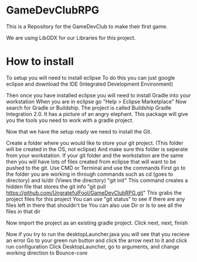 # GameDevClubRPG
This is a Repository for the GameDevClub to make their first game.

We are using LibGDX for our Libraries for this project.

# How to install

To setup you will need to install eclipse
To do this you can just google eclipse and download the IDE (Integrated Development Environment)

Then once you have installed eclipse you will need to install Gradle into your workstation
When you are in eclipse go "Help > Eclipse Marketplace"
Now search for Gradle or Buildship. The project is called Buildship Gradle Integration 2.0. It has a picture of an angry elephant. This package will give you the tools you need to work with a gradle project.

Now that we have the setup ready we need to install the Git.

Create a folder where you would like to store your git project. (This folder will be created in the OS, not eclipse) And make sure this folder is seperate from your workstation. If your git folder and the workstation are the same then you will have lots of files created from eclipse that will want to be pushed to the git.
Use CMD or Terminal and use the commands
First go to the folder you are working in through commands such as cd (goes to directory) and ls/dir (Views the directory)
"git init" This command creates a hidden file that stores the git info
"git pull https://github.com/UngratefulFool/GameDevClubRPG.git"
This grabs the project files for this project
You can use "git status" to see if there are any files left in there that shouldn't be
You can also use Dir or ls to see all the files in that dir

Now import the project as an existing gradle project.
Click next, next, finish

Now if you try to run the desktopLauncher.java you will see that you recieve an error
Go to your green run button and click the arrow next to it and click run configuration
Click DesktopLauncher, go to arguments, and change working direction to Bounce-core
